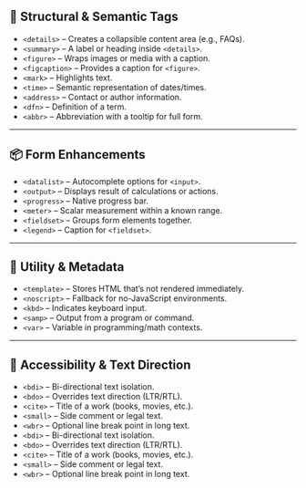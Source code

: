 
## 🧩 Structural & Semantic Tags

- `<details>` – Creates a collapsible content area (e.g., FAQs).
- `<summary>` – A label or heading inside `<details>`.
- `<figure>` – Wraps images or media with a caption.
- `<figcaption>` – Provides a caption for `<figure>`.
- `<mark>` – Highlights text.
- `<time>` – Semantic representation of dates/times.
- `<address>` – Contact or author information.
- `<dfn>` – Definition of a term.
- `<abbr>` – Abbreviation with a tooltip for full form.

---

## 📦 Form Enhancements

- `<datalist>` – Autocomplete options for `<input>`.
- `<output>` – Displays result of calculations or actions.
- `<progress>` – Native progress bar.
- `<meter>` – Scalar measurement within a known range.
- `<fieldset>` – Groups form elements together.
- `<legend>` – Caption for `<fieldset>`.

---

## 📌 Utility & Metadata

- `<template>` – Stores HTML that’s not rendered immediately.
- `<noscript>` – Fallback for no-JavaScript environments.
- `<kbd>` – Indicates keyboard input.
- `<samp>` – Output from a program or command.
- `<var>` – Variable in programming/math contexts.

---

## 🧠 Accessibility & Text Direction

- `<bdi>` – Bi-directional text isolation.
- `<bdo>` – Overrides text direction (LTR/RTL).
- `<cite>` – Title of a work (books, movies, etc.).
- `<small>` – Side comment or legal text.
- `<wbr>` – Optional line break point in long text.
- `<bdi>` – Bi-directional text isolation.
- `<bdo>` – Overrides text direction (LTR/RTL).
- `<cite>` – Title of a work (books, movies, etc.).
- `<small>` – Side comment or legal text.
- `<wbr>` – Optional line break point in long text.
